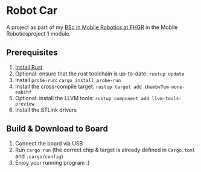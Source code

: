 # Robot Car
A project as part of my [BSc in Mobile Robotics at FHGR](https://fhgr.ch/mr) in the Mobile Roboticsproject 1 module.

## Prerequisites
1. [Install Rust](https://www.rust-lang.org/tools/install)
1. Optional: ensure that the rust toolchain is up-to-date: `rustup update`
1. Install `probe-run`: `cargo install probe-run`
1. Install the cross-compile target: `rustup target add thumbv7em-none-eabihf`
1. Optional: install the LLVM tools: `rustup component add llvm-tools-preview`
1. Install the STLink drivers

## Build & Download to Board
1. Connect the board via USB
2. Run `cargo run` (the correct chip & target is already defined in `Cargo.toml` and `.cargo/config`)
3. Enjoy your running program :)
